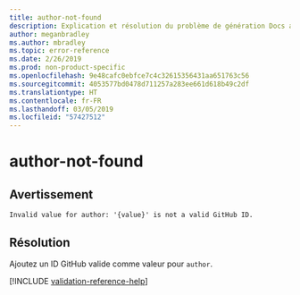 ```yaml
---
title: author-not-found
description: Explication et résolution du problème de génération Docs author-not-found
author: meganbradley
ms.author: mbradley
ms.topic: error-reference
ms.date: 2/26/2019
ms.prod: non-product-specific
ms.openlocfilehash: 9e48cafc0ebfce7c4c32615356431aa651763c56
ms.sourcegitcommit: 4053577bd0478d711257a283ee661d618b49c2df
ms.translationtype: HT
ms.contentlocale: fr-FR
ms.lasthandoff: 03/05/2019
ms.locfileid: "57427512"
---
```

# <a name="author-not-found"></a>author-not-found

## <a name="warning"></a>Avertissement

`Invalid value for author: '{value}' is not a valid GitHub ID.`

## <a name="resolution"></a>Résolution

Ajoutez un ID GitHub valide comme valeur pour `author`.

<!--make sure to add this file to your includes folder and verify the path-->
[!INCLUDE [validation-reference-help](includes/validation-reference-help.md)]
